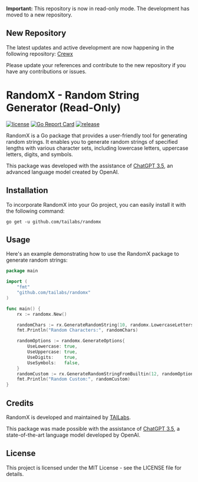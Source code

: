 **Important:** This repository is now in read-only mode. The development has moved to a new repository.

## New Repository

The latest updates and active development are now happening in the following repository: [Crewx](https://github/release/tailabs/crewx)

Please update your references and contribute to the new repository if you have any contributions or issues.

# RandomX - Random String Generator (Read-Only)

[![license](https://img.shields.io/github/license/tailabs/randomx.svg)](https://github.com/tailabs/randomx/blob/main/LICENSE)
[![Go Report Card](https://goreportcard.com/badge/github.com/tailabs/randomx)](https://goreportcard.com/report/github.com/tailabs/randomx)
[![release](https://img.shields.io/github/release/tailabs/randomx/all.svg)](https://github.com/tailabs/randomx/releases)

RandomX is a Go package that provides a user-friendly tool for generating random strings. It enables you to generate random strings of specified lengths with various character sets, including lowercase letters, uppercase letters, digits, and symbols.

This package was developed with the assistance of [ChatGPT 3.5](https://openai.com/), an advanced language model created by OpenAI.

## Installation

To incorporate RandomX into your Go project, you can easily install it with the following command:

```shell
go get -u github.com/tailabs/randomx
```

## Usage

Here's an example demonstrating how to use the RandomX package to generate random strings:

```go
package main

import (
	"fmt"
	"github.com/tailabs/randomx"
)

func main() {
	rx := randomx.New()

	randomChars := rx.GenerateRandomString(10, randomx.LowercaseLetters+randomx.UppercaseLetters)
	fmt.Println("Random Characters:", randomChars)

	randomOptions := randomx.GenerateOptions{
		UseLowercase: true,
		UseUppercase: true,
		UseDigits:    true,
		UseSymbols:   false,
	}
	randomCustom := rx.GenerateRandomStringFromBuiltin(12, randomOptions)
	fmt.Println("Random Custom:", randomCustom)
}
```

## Credits

RandomX is developed and maintained by [TAILabs](https://github.com/tailabs).

This package was made possible with the assistance of [ChatGPT 3.5](https://openai.com/), a state-of-the-art language model developed by OpenAI.

## License

This project is licensed under the MIT License - see the LICENSE file for details.
